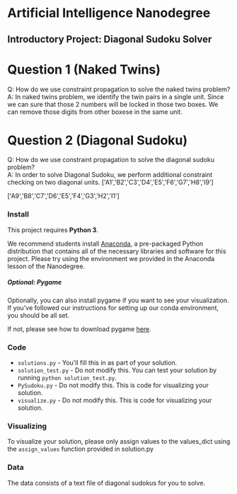 # Artificial Intelligence Nanodegree
## Introductory Project: Diagonal Sudoku Solver

# Question 1 (Naked Twins)
Q: How do we use constraint propagation to solve the naked twins problem?  
A: In naked twins problem, we identify the twin pairs in a single unit. Since we can sure that those 2 numbers will be locked in those two boxes. We can remove those digits from other boxese in the same unit.

# Question 2 (Diagonal Sudoku)
Q: How do we use constraint propagation to solve the diagonal sudoku problem?  
A: In order to solve Diagonal Sudoku, we perform additional constraint checking on two diagonal units.
['A1','B2','C3','D4','E5','F6','G7','H8','I9']

['A9','B8','C7','D6','E5','F4','G3','H2','I1']
### Install

This project requires **Python 3**.

We recommend students install [Anaconda](https://www.continuum.io/downloads), a pre-packaged Python distribution that contains all of the necessary libraries and software for this project. 
Please try using the environment we provided in the Anaconda lesson of the Nanodegree.

##### Optional: Pygame

Optionally, you can also install pygame if you want to see your visualization. If you've followed our instructions for setting up our conda environment, you should be all set.

If not, please see how to download pygame [here](http://www.pygame.org/download.shtml).

### Code

* `solutions.py` - You'll fill this in as part of your solution.
* `solution_test.py` - Do not modify this. You can test your solution by running `python solution_test.py`.
* `PySudoku.py` - Do not modify this. This is code for visualizing your solution.
* `visualize.py` - Do not modify this. This is code for visualizing your solution.

### Visualizing

To visualize your solution, please only assign values to the values_dict using the ```assign_values``` function provided in solution.py

### Data

The data consists of a text file of diagonal sudokus for you to solve.
